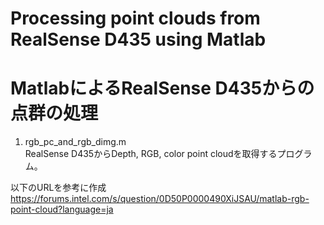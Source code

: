 # Processing point clouds from RealSense D435 using Matlab
# MatlabによるRealSense D435からの点群の処理

1. rgb_pc_and_rgb_dimg.m  
RealSense D435からDepth, RGB, color point cloudを取得するプログラム。  

以下のURLを参考に作成  
https://forums.intel.com/s/question/0D50P0000490XiJSAU/matlab-rgb-point-cloud?language=ja
